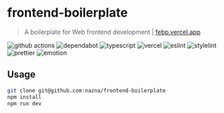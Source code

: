 # frontend-boilerplate

> A boilerplate for Web frontend development | [febp.vercel.app](https://febp.vercel.app/)

![github actions](https://github.com/nazna/frontend-boilerplate/workflows/check-pull-request/badge.svg)
![dependabot](https://flat.badgen.net/badge/i/dependabot/0366d6?icon=dependabot&label)
![typescript](https://flat.badgen.net/badge/i/TypeScript/017acd?icon=typescript&label)
![vercel](https://flat.badgen.net/badge/i/Vercel/000000?icon=now&label)
![eslint](https://flat.badgen.net/badge/linter/eslint/4b32c3)
![stylelint](https://flat.badgen.net/badge/linter/stylelint/263238)
![prettier](https://flat.badgen.net/badge/formatter/prettier/ff69b4)
![emotion](https://flat.badgen.net/badge/styling/emotion/d36ac2)

## Usage

```sh
git clone git@github.com:nazna/frontend-boilerplate
npm install
npm run dev
```
